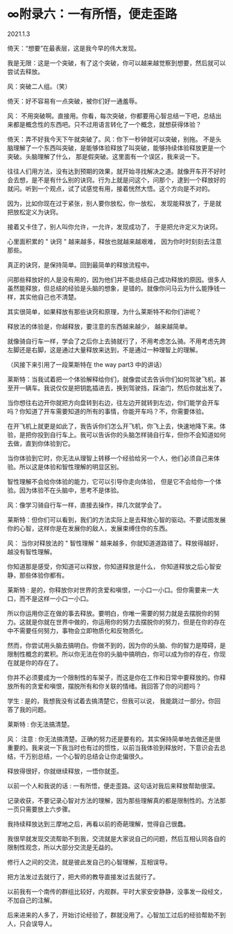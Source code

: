 # ∞附录六：一有所悟，便走歪路
2021.1.3

倚天：“想要”在最表层，这是我今早的伟大发现。

我是无限：这是一个突破，有了这个突破，你可以越来越觉察到想要，然后就可以尝试去释放。

风：突破二人组。（笑）

倚天：好不容易有一点突破，被你们好一通羞辱。

风： 不用突破啊。直接用。你看，每次突破，你都要用心智总结一下吧，总结出来都是概念性的东西吧。只不过用语言转化了一个概念，就想获得体验？

倚天：弄不好我今天下午就突破了。风：你下一秒钟就可以突破，别拖。
不是头脑理解了一个东西叫突破，是能够体验释放了叫突破，能够持续体验释放更是一个突破。头脑理解了什么， 那是假突破。这里面有一个误区，我来说一下。

往往人们用方法，没有达到预期的效果，就开始寻找解决之道。就像开车开不好时会去想，是不是有什么别的诀窍。行为上就是问这个，问那个，逮到一个释放好的就问。听到一个观点，试了试感觉有用，接着恍然大悟。这个方向是不对的。

因为，比如你现在过于紧张，别人要你放松，你一放松， 发现能释放了，于是就把放松定义为诀窍。

接着又卡住了，别人叫你允许，一允许，发现成功了， 于是把允许定义为诀窍。

心里面积累的 " 诀窍 " 越来越多，释放也就越来越艰难， 因为你时时刻刻去注意那些。

真正的诀窍，是保持简单。回到最简单的释放流程中。

问那些释放好的人是没有用的，因为他们并不能总结自己成功释放的原因。很多人虽然能释放，但总结的经验是头脑的想象，是错的。就像你问马云为什么能挣钱一样，其实他自己也不清楚。

其实很简单，如果释放有那些诀窍和原理，为什么莱斯特不和你们讲呢？

释放法的体验是，你越释放，要注意的东西越来越少， 越来越简单。

就像骑自行车一样，学会了之后你上去骑就行了，不用考虑怎么骑。不用考虑先跨左脚还是右脚，这是通过大量释放来达到，不是通过一种理智上的理解。
 


（风接下来引用了一段莱斯特在 the way part3 中的讲话）

莱斯特：当我试着把一个体验解释给你们，就像尝试去告诉你们如何驾驶飞机，甚至开一辆车。我说仅仅是把钥匙插进去，换到驾驶挡，踩油门，然后你就出发了。

当你想往右边开你就把方向盘转到右边，往左边开就转到左边，你们能学会开车吗？你知道了开车需要知道的所有的事情，你能开车吗？不，你需要体验。

在开飞机上就更是如此了，我告诉你们怎么开飞机，你飞上去，快速地降下来。体验，是把你投到自行车上。我可以告诉你的头脑怎样骑自行车，但你不会知道如何去做，直到你体验到它。

当你体验到它时，你无法从理智上转移一个经验给另一个人，他们必须自己来体验。所以这是体验和智性理解的明显区别。

智性理解不会给你体验的能力，它可以引导你走向体验， 但是它不会给你一个体验。因为体验不在头脑中，思考不是体验。

风：像学习骑自行车一样，直接去操作，摔几次就学会了。
 


莱斯特：但你们可以看到，我们的方法实际上是去释放心智的驱动。不要试图发展你的心智，这样你是在发展你的敌人，发展束缚住你的东西。

风： 当你对释放法的 " 智性理解 " 越来越多，你就知道道路错了。释放得越好，越没有智性理解。

你知道那是感受，你知道可以释放，你知道释放是什么， 你知道释放之后心智安静，那些体验你都有。

莱斯特 : 是的，你释放你对世界的贪爱和嗔恨，一小口一小口。但你需要来一大口，而不是这样一小口一小口。

所以你运用你正在做的事去释放。要明白，你唯一需要的努力就是去摆脱你的努力。这就是你就在世界中做的，你运用你的努力去摆脱你的努力，但是在你的存在中不需要任何努力，事物会立即物质化和反物质化。

然而，你尝试用头脑去搞明白。你做不到的，因为你的头脑、你的智力是障碍，是限制性概念的累积。所以你无法在你的头脑中搞明白，你可以成为你的存在，你现在就是你的存在了。

你并不必须要成为一个限制性的车架子，而这是你在工作和日常中要释放的。你释放所有的贪爱和嗔恨，摆脱所有和你关联的情绪。我回答了你的问题吗？
 


学生 : 是的，我想我没有试着去搞清楚它，但我可以说， 我能跳过一部分。你回答了我的问题。

莱斯特 : 你无法搞清楚。

风： 注意 : 你无法搞清楚。正确的努力还是要有的。其实保持简单地去做还是很重要的。我来说一下我当时也有过的惯性，以前当我体验到释放时，下意识会去总结，千万别总结，一个心智的总结会让你走偏很久。

释放得很好，你就继续释放，一悟你就歪。

以前一个人和我说的话 : 一有所悟，便走歪路。这句话对我后来释放帮助很深。

记录收获，不要记录心智对方法的理解，因为那些理解真的都是限制性的。方法那一页只需要放上六步骤。

我持续释放达到三摩地之后，再看以前的奇葩理解，觉得自己很蠢。

我很早就发现交流帮助不到我，交流就是大家说自己的问题，然后互相认同各自的限制性观念，所以大部分交流是无益的。

修行人之间的交流，就是彼此发自己的心智理解，互相误导。
 


把方法发过去就行了，把大师的教导直接发过去就行了。

以前我有一个南传的群组比较好，内观群。平时大家安安静静，没事发一段经文，不加自己的注解。

后来进来的人多了，开始讨论经验了，群就没用了。心智加工过后的经验帮助不到人，只会误导人。
 
